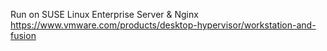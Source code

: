 Run on SUSE Linux Enterprise Server & Nginx
https://www.vmware.com/products/desktop-hypervisor/workstation-and-fusion

